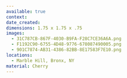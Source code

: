 ```yaml
---
available: true
context:
date_created:
dimensions: 1.75 x 1.75 x .75
images:
  - 31C787CB-867F-4030-B9FA-F28C7CE36A6A.png
  - F1192C90-6755-4D48-9776-678087490005.png
  - 901C7874-AB31-4386-82BB-8E17583F7E10.png
locations:
  - Marble Hill, Bronx, NY
material: Cherry
---
```

